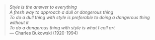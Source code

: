 > *Style is the answer to everything*  
> *A fresh way to approach a dull or dangerous thing*  
> *To do a dull thing with style is preferable to doing a dangerous thing without it*  
> *To do a dangerous thing with style is what I call art*  
> — Charles Bukowski (1920-1994)
